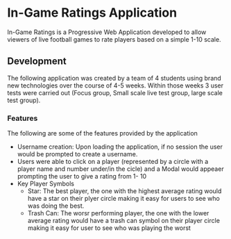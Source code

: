 # In-Game Ratings Application

In-Game Ratings is a Progressive Web Application developed to allow viewers of live football games to rate players based on a simple 1-10 scale.

## Development 

The following application was created by a team of 4 students using brand new technologies over the course of 4-5 weeks. Within those weeks 3 user tests were carried out (Focus group, Small scale live test group, large scale test group).

### Features

The following are some of the features provided by the application
- Username creation: Upon loading the application, if no session the user would be prompted to create a username.
- Users were able to click on a player (represented by a circle with a player name and number under/in the cicle) and a Modal would         appeaer prompting the user to give a rating from 1- 10
- Key Player Symbols
  - Star: The best player, the one with the highest average rating would have a star on their plyer circle making it easy for users to see    who was doing the best.
  - Trash Can: The worsr performing player, the one with the lower average rating would have a trash can symbol on their player circle        making it easy for user to see who was playing the worst

